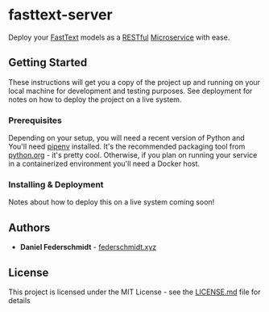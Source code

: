 # fasttext-server

Deploy your [FastText](https://fasttext.cc/) models as a [RESTful](https://en.wikipedia.org/wiki/Representational_state_transfer) [Microservice](https://www.martinfowler.com/articles/microservices.html) with ease.

## Getting Started

These instructions will get you a copy of the project up and running on your local machine for development and testing purposes. See deployment for notes on how to deploy the project on a live system.

### Prerequisites

Depending on your setup, you will need a recent version of Python and
You'll need [pipenv](https://github.com/pypa/pipenv) installed. It's the recommended packaging tool
from [python.org](python.org) - it's pretty cool. Otherwise, if you plan on running your service in a containerized
environment you'll need a Docker host.

### Installing & Deployment

Notes about how to deploy this on a live system coming soon!


## Authors

* **Daniel Federschmidt** - [federschmidt.xyz](https://federschmidt.xyz)

## License

This project is licensed under the MIT License - see the [LICENSE.md](LICENSE.md) file for details